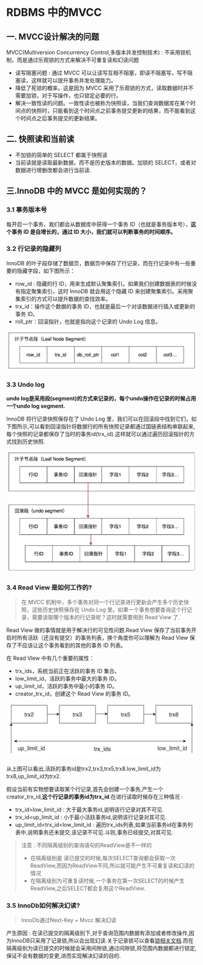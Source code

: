 # RDBMS 中的MVCC

## 一. MVCC设计解决的问题

MVCC(Multiversion Concurrency Control,多版本并发控制技术) : 不采用锁机制，而是通过乐观锁的方式来解决不可重复读和幻读问题

- 读写阻塞问题 : 通过 MVCC 可以让读写互相不阻塞，即读不阻塞写，写不阻塞读，这样就可以提升事务并发处理能力。
- 降低了死锁的概率。这是因为 MVCC 采用了乐观锁的方式，读取数据时并不需要加锁，对于写操作，也只锁定必要的行。
- 解决一致性读的问题。一致性读也被称为快照读，当我们查询数据库在某个时间点的快照时，只能看到这个时间点之前事务提交更新的结果，而不能看到这个时间点之后事务提交的更新结果。

## 二. 快照读和当前读
- 不加锁的简单的 SELECT 都属于快照读
- 当前读就是读取最新数据，而不是历史版本的数据。加锁的 SELECT，或者对数据进行增删改都会进行当前读.

## 三.InnoDB 中的 MVCC 是如何实现的？


### 3.1 事务版本号
每开启一个事务，我们都会从数据库中获得一个事务 ID（也就是事务版本号），**这个事务 ID 是自增长的，通过 ID 大小，我们就可以判断事务的时间顺序。**
### 3.2 行记录的隐藏列
InnoDB 的叶子段存储了数据页，数据页中保存了行记录，而在行记录中有一些重要的隐藏字段，如下图所示：

- row_id : 隐藏的行 ID，用来生成默认聚集索引。如果我们创建数据表的时候没有指定聚集索引，这时 InnoDB 就会用这个隐藏 ID 来创建聚集索引。采用聚集索引的方式可以提升数据的查找效率。
- trx_id：操作这个数据的事务 ID，也就是最后一个对该数据进行插入或更新的事务 ID。
- roll_ptr：回滚指针，也就是指向这个记录的 Undo Log 信息。

![image-20210615185238043](../../resources/sql/image-20210615185238043.png)

### 3.3 Undo log

**undo log是采用段(segment)的方式来记录的，每个undo操作在记录的时候占用一个undo log segment.**

InnoDB 将行记录快照保存在了 Undo Log 里，我们可以在回滚段中找到它们，如下图所示,可以看到回滚指针将数据行的所有快照记录都通过国链表结构串联起来,每个快照的记录都保存了当时的事务id(trx_id).这样就可以通过遍历回滚指针的方式找到历史快照.

![image-20210615185409963](../../resources/sql/image-20210615185409963.png)

### 3.4 Read View 是如何工作的?
> 在 MVCC 机制中，多个事务对同一个行记录进行更新会产生多个历史快照，这些历史快照保存在 Undo Log 里。如果一个事务想要查询这个行记录，需要读取哪个版本的行记录呢？这时就需要用到 Read View 了.

Read View 做的事情就是用于解决行的可见性问题.Read View 保存了当前事务开启时所有活跃（还没有提交）的事务列表，换个角度你可以理解为 Read View 保存了不应该让这个事务看到的其他的事务 ID 列表。

在 Read VIew 中有几个重要的属性：
- trx_ids，系统当前正在活跃的事务 ID 集合。
- low_limit_id，活跃的事务中最大的事务 ID。
- up_limit_id，活跃的事务中最小的事务 ID。
- creator_trx_id，创建这个 Read View 的事务 ID。

![image-20210615190042466](../../resources/sql/image-20210615190042466.png)



从上图可以看出,活跃的事务id是trx2,trx3,trx5,trx8.low_limit_id为trx8,up_limit_id为trx2.

假设当前有实物想要读取某个行记录,首先会创建一个事务,产生一个creator_trx_id,**这个行记录的事务id为trx_id**.在进行读取时候存在三种情况 : 

- trx_id>low_limit_id : 大于最大事务id,说明该行记录对其不可见.
- trx_id<up_limit_id : 小于最小活跃事务id,说明该行记录对其可见.
- up_limit_id<trx_id<low_limit_id : 遍历trx_ids列表,如果当前事务id在事务列表中,说明事务还未提交,该记录不可见.斗则,事务已经提交,对其可见.

> 注意 : 不同隔离级别的查询语句的ReadView是不一样的
> - 在隔离级别是 读已提交的时候,每次SELECT查询都会获取一次ReadView,而因为ReadView不同,所以就可能产生不可重复读和幻读的情况
> - 在隔离级别为可重复读时候,一个事务在第一次SELECT的时候产生ReadView,之后SELECT都会复用这个ReadView.

### 3.5 InnoDb如何解决幻读?
> InnoDb通过Next-Key + Mvcc 解决幻读

产生原因 : 
在读已提交的隔离级别下,对于查询范围内数据有添加或者修改操作,因为InnoDB只采用了记录锁,所以会出现幻读.关于记录锁可以查看[锁相关文档](lock.md).而在隔离级别为读已提交的时候就会采用间隙锁,通过间隙锁,将范围内数据都进行锁定,保证不会有数据的变更,进而实现解决幻读的目的.























